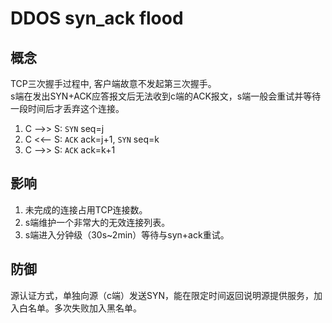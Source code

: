 # DDOS syn_ack flood

## 概念

TCP三次握手过程中, 客户端故意不发起第三次握手。  
s端在发出SYN+ACK应答报文后无法收到c端的ACK报文，s端一般会重试并等待一段时间后才丢弃这个连接。

1. C -->> S: `SYN` seq=j
2. C <<-- S: `ACK` ack=j+1, `SYN` seq=k
3. C -->> S: `ACK` ack=k+1

## 影响

1. 未完成的连接占用TCP连接数。
2. s端维护一个非常大的无效连接列表。
3. s端进入分钟级（30s~2min）等待与syn+ack重试。

## 防御

源认证方式，单独向源（c端）发送SYN，能在限定时间返回说明源提供服务，加入白名单。多次失败加入黑名单。
